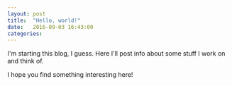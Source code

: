 ```yaml
---
layout: post
title:  "Hello, world!"
date:   2016-09-03 16:43:00 
categories:
---
```

I'm starting this blog, I guess. Here I'll post info about some stuff I work on and think of.

I hope you find something interesting here!
